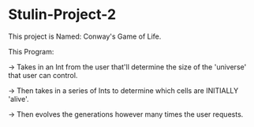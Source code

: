 # Stulin-Project-2
This project is Named: Conway's Game of Life.

This Program:

-> Takes in an Int from the user that'll determine the size of the 'universe' that user can control.

-> Then takes in a series of Ints to determine which cells are INITIALLY 'alive'.

-> Then evolves the generations however many times the user requests.